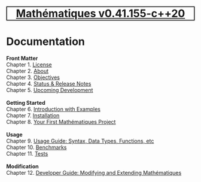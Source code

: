 [<h1 style='border: 2px solid; text-align: center'>Mathématiques v0.41.155-c++20</h1>](../README.md)

# Documentation

**Front Matter**<br>
Chapter 1. [License](license/README.md)<br>
Chapter 2. [About](about/README.md)<br>
Chapter 3. [Objectives](objectives/README.md)<br>
Chapter 4. [Status & Release Notes](status-release/README.md)<br>
Chapter 5. [Upcoming Development](development-schedule/README.md)<br>
<br>**Getting Started**<br>
Chapter 6. [Introduction with Examples](intro/README.md)<br>
Chapter 7. [Installation](installation/README.md)<br>
Chapter 8. [Your First Mathématiques Project](first-project/README.md)<br>
<br>**Usage**<br>
Chapter 9. [Usage Guide: Syntax, Data Types, Functions, etc](user-guide/README.md)<br>
Chapter 10. [Benchmarks](benchmarks/README.md)<br>
Chapter 11. [Tests](test/README.md)<br>
<br>**Modification**<br>
Chapter 12. [Developer Guide: Modifying and Extending Mathématiques](developer-guide/README.md)<br>


